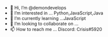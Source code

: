 - 👋 Hi, I’m @demondevelops
- 👀 I’m interested in ... Python,JavaScript,Java
- 🌱 I’m currently learning ...JavaScript
- 💞️ I’m looking to collaborate on ...
- 📫 How to reach me ... Discord: Crisis#5920

<!---
demondevelops/demondevelops is a ✨ special ✨ repository because its `README.md` (this file) appears on your GitHub profile.
You can click the Preview link to take a look at your changes.
--->

